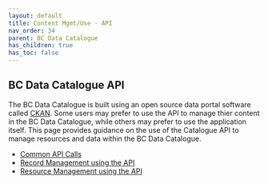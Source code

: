 ```yaml
---
layout: default
title: Content Mgmt/Use - API
nav_order: 34
parent: BC Data Catalogue
has_children: true
has_toc: false
---
```


## BC Data Catalogue API

The BC Data Catalogue is built using an open source data portal software called [CKAN](https://github.com/ckan/ckan/blob/master/README.rst). Some users may prefer to use the API to manage thier content in the BC Data Catalogue, while others may prefer to use the application itself. This page provides guidance on the use of the Catalogue API to manage resources and data within the BC Data Catalogue.


* [Common API Calls](./dps_bcdc_api_w_common_calls.md)
* [Record Management using the API](./dps_bcdc_api_w_record_mgmt.md)
* [Resource Management using the API](./dps_bcdc_api_w_resource_mgmt.md)
